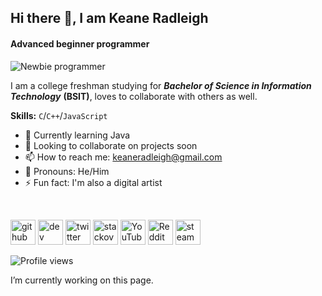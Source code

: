 ## Hi there 👋, I am Keane Radleigh
#### Advanced beginner programmer
![Newbie programmer](https://user-images.githubusercontent.com/103168649/163583305-ed423694-ff37-4c0f-85b9-922bcf1cfe42.jpg)


I am a college freshman studying for ***Bachelor of Science in Information Technology*** **(BSIT)**, loves to collaborate with others as well.

**Skills:** `C`/`C++`/`JavaScript`

  - 🌱 Currently learning Java
  - 👯 Looking to collaborate on projects soon 
  - 📫 How to reach me: keaneradleigh@gmail.com 
  - 🧑 Pronouns: He/Him 
  - ⚡ Fun fact: I'm also a digital artist
  
</br>

[<img src='https://cdn.jsdelivr.net/npm/simple-icons@3.0.1/icons/github.svg' alt='github' height='40'>](https://github.com/radleigh123)  [<img src='https://cdn.jsdelivr.net/npm/simple-icons@3.0.1/icons/hashnode.svg' alt='dev' height='40'>](https://hashnode.com/@keaneradleigh)  [<img src='https://cdn.jsdelivr.net/npm/simple-icons@3.0.1/icons/twitter.svg' alt='twitter' height='40'>](https://twitter.com/keane_radleigh)  [<img src='https://cdn.jsdelivr.net/npm/simple-icons@3.0.1/icons/stackoverflow.svg' alt='stackoverflow' height='40'>](https://stackoverflow.com/users/18813259)  [<img src='https://cdn.jsdelivr.net/npm/simple-icons@3.0.1/icons/youtube.svg' alt='YouTube' height='40'>](https://www.youtube.com/channel/UC-02Z1_iMaQzo1jybmnNMRg)  [<img src='https://cdn.jsdelivr.net/npm/simple-icons@3.0.1/icons/reddit.svg' alt='Reddit' height='40'>](https://www.reddit.com/user/keanekiller)  [<img src='https://cdn.jsdelivr.net/npm/simple-icons@3.0.1/icons/steam.svg' alt='steam' height='40'>](https://steamcommunity.com/profiles/76561198154180416)  

![Profile views](https://gpvc.arturio.dev/keanekiller)  

I’m currently working on this page. 

<!---
keanekiller/keanekiller is a ✨ special ✨ repository because its `README.md` (this file) appears on your GitHub profile.
You can click the Preview link to take a look at your changes.
--->
